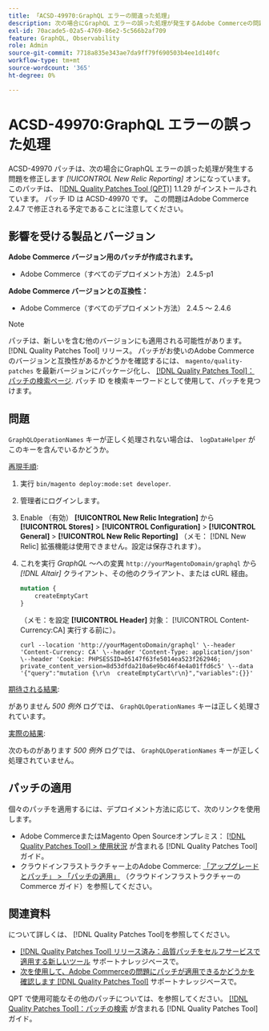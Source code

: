 ```yaml
---
title: 「ACSD-49970:GraphQL エラーの間違った処理」
description: 次の場合にGraphQL エラーの誤った処理が発生するAdobe Commerceの問題を修正するには、ACSD-49970 パッチを適用してください [!UICONTROL New Relic Reporting] オンになっています。
exl-id: 70acade5-02a5-4769-86e2-5c566b2af709
feature: GraphQL, Observability
role: Admin
source-git-commit: 7718a835e343ae7da9ff79f690503b4ee1d140fc
workflow-type: tm+mt
source-wordcount: '365'
ht-degree: 0%

---
```


# ACSD-49970:GraphQL エラーの誤った処理

ACSD-49970 パッチは、次の場合にGraphQL エラーの誤った処理が発生する問題を修正します *[!UICONTROL New Relic Reporting]* オンになっています。 このパッチは、 [[!DNL Quality Patches Tool (QPT)]](/help/announcements/adobe-commerce-announcements/magento-quality-patches-released-new-tool-to-self-serve-quality-patches.md) 1.1.29 がインストールされています。 パッチ ID は ACSD-49970 です。 この問題はAdobe Commerce 2.4.7 で修正される予定であることに注意してください。

## 影響を受ける製品とバージョン

**Adobe Commerce バージョン用のパッチが作成されます。**

* Adobe Commerce（すべてのデプロイメント方法） 2.4.5-p1

**Adobe Commerce バージョンとの互換性：**

* Adobe Commerce（すべてのデプロイメント方法） 2.4.5 ～ 2.4.6

>[!NOTE]
>
>パッチは、新しいを含む他のバージョンにも適用される可能性があります。 [!DNL Quality Patches Tool] リリース。 パッチがお使いのAdobe Commerceのバージョンと互換性があるかどうかを確認するには、 `magento/quality-patches` を最新バージョンにパッケージ化し、 [[!DNL Quality Patches Tool]：パッチの検索ページ](https://experienceleague.adobe.com/tools/commerce-quality-patches/index.html). パッチ ID を検索キーワードとして使用して、パッチを見つけます。

## 問題

`GraphQLOperationNames` キーが正しく処理されない場合は、 `logDataHelper` がこのキーを含んでいるかどうか。

<u>再現手順</u>:

1. 実行 `bin/magento deploy:mode:set developer`.
1. 管理者にログインします。
1. Enable （有効） **[!UICONTROL New Relic Integration]** から **[!UICONTROL Stores]** > **[!UICONTROL Configuration]** > **[!UICONTROL General]** > **[!UICONTROL New Relic Reporting]**
（メモ： [!DNL New Relic] 拡張機能は使用できません。設定は保存されます）。
1. これを実行 *GraphQL* ～への変異 `http://yourMagentoDomain/graphql` から *[!DNL Altair]* クライアント、その他のクライアント、または cURL 経由。

   ```GraphQL
   mutation {
       createEmptyCart
   }
   ```

   （メモ：を設定 **[!UICONTROL Header]** 対象： [!UICONTROL Content-Currency:CA] 実行する前に）。

   ```cURL
   curl --location 'http://yourMagentoDomain/graphql' \--header 'Content-Currency: CA' \--header 'Content-Type: application/json' \--header 'Cookie: PHPSESSID=b5147f63fe5014ea523f262946; private_content_version=8d53dfda210a6e9bc46f4e4a01ffd6c5' \--data '{"query":"mutation {\r\n  createEmptyCart\r\n}","variables":{}}'
   ```

<u>期待される結果</u>:

がありません *500 例外* ログでは、 `GraphQLOperationNames` キーは正しく処理されています。

<u>実際の結果</u>:

次のものがあります *500 例外* ログでは、 `GraphQLOperationNames` キーが正しく処理されていません。

## パッチの適用

個々のパッチを適用するには、デプロイメント方法に応じて、次のリンクを使用します。

* Adobe CommerceまたはMagento Open Sourceオンプレミス： [[!DNL Quality Patches Tool] > 使用状況](https://experienceleague.adobe.com/docs/commerce-operations/tools/quality-patches-tool/usage.html) が含まれる [!DNL Quality Patches Tool] ガイド。
* クラウドインフラストラクチャー上のAdobe Commerce: [「アップグレードとパッチ」 > 「パッチの適用」](https://experienceleague.adobe.com/docs/commerce-cloud-service/user-guide/develop/upgrade/apply-patches.html) （クラウドインフラストラクチャーのCommerce ガイド）を参照してください。

## 関連資料

について詳しくは、 [!DNL Quality Patches Tool]を参照してください。

* [[!DNL Quality Patches Tool] リリース済み：品質パッチをセルフサービスで適用する新しいツール](/help/announcements/adobe-commerce-announcements/magento-quality-patches-released-new-tool-to-self-serve-quality-patches.md) サポートナレッジベースで。
* [次を使用して、Adobe Commerceの問題にパッチが適用できるかどうかを確認します [!DNL Quality Patches Tool]](/help/support-tools/patches-available-in-qpt-tool/check-patch-for-magento-issue-with-magento-quality-patches.md) サポートナレッジベースで。

QPT で使用可能なその他のパッチについては、を参照してください。 [[!DNL Quality Patches Tool]：パッチの検索](https://experienceleague.adobe.com/tools/commerce-quality-patches/index.html) が含まれる [!DNL Quality Patches Tool] ガイド。
